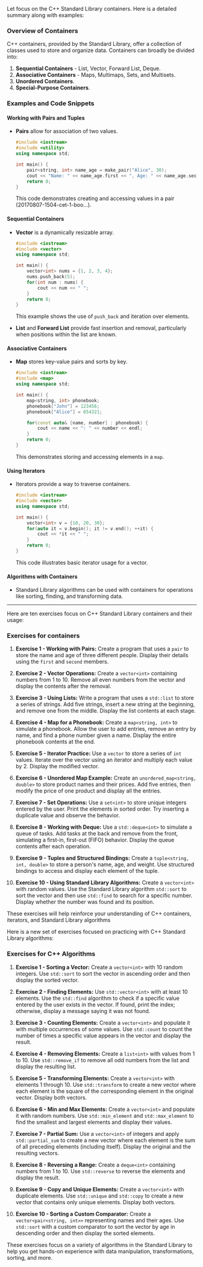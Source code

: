 
Let focus on the C++ Standard Library containers. Here is a detailed summary along with examples:

### Overview of Containers

C++ containers, provided by the Standard Library, offer a collection of classes used to store and organize data. Containers can broadly be divided into:

1. **Sequential Containers** - List, Vector, Forward List, Deque.
2. **Associative Containers** - Maps, Multimaps, Sets, and Multisets.
3. **Unordered Containers**.
4. **Special-Purpose Containers**.

### Examples and Code Snippets

#### Working with Pairs and Tuples

* **Pairs** allow for association of two values.
    
    ```cpp
    #include <iostream>
    #include <utility>
    using namespace std;
    
    int main() {
        pair<string, int> name_age = make_pair("Alice", 30);
        cout << "Name: " << name_age.first << ", Age: " << name_age.second << endl;
        return 0;
    }
    ```
    
    This code demonstrates creating and accessing values in a pair​(20170807-1504-cet-1-boo…).

#### Sequential Containers

* **Vector** is a dynamically resizable array.
    
    ```cpp
    #include <iostream>
    #include <vector>
    using namespace std;
    
    int main() {
        vector<int> nums = {1, 2, 3, 4};
        nums.push_back(5);
        for(int num : nums) {
            cout << num << " ";
        }
        return 0;
    }
    ```
    
    This example shows the use of `push_back` and iteration over elements.
    
* **List** and **Forward List** provide fast insertion and removal, particularly when positions within the list are known.
    

#### Associative Containers

* **Map** stores key-value pairs and sorts by key.
    
    ```cpp
    #include <iostream>
    #include <map>
    using namespace std;
    
    int main() {
        map<string, int> phonebook;
        phonebook["John"] = 123456;
        phonebook["Alice"] = 654321;
    
        for(const auto& [name, number] : phonebook) {
            cout << name << ": " << number << endl;
        }
        return 0;
    }
    ```
    
    This demonstrates storing and accessing elements in a `map`.

#### Using Iterators

* Iterators provide a way to traverse containers.
    
    ```cpp
    #include <iostream>
    #include <vector>
    using namespace std;
    
    int main() {
        vector<int> v = {10, 20, 30};
        for(auto it = v.begin(); it != v.end(); ++it) {
            cout << *it << " ";
        }
        return 0;
    }
    ```
    
    This code illustrates basic iterator usage for a vector.

#### Algorithms with Containers

* Standard Library algorithms can be used with containers for operations like sorting, finding, and transforming data.

* * *

Here are ten exercises focus on C++ Standard Library containers and their usage:

### Exercises for containers

1. **Exercise 1 - Working with Pairs:** Create a program that uses a `pair` to store the name and age of three different people. Display their details using the `first` and `second` members.
    
2. **Exercise 2 - Vector Operations:** Create a `vector<int>` containing numbers from 1 to 10. Remove all even numbers from the vector and display the contents after the removal.
    
3. **Exercise 3 - Using Lists:** Write a program that uses a `std::list` to store a series of strings. Add five strings, insert a new string at the beginning, and remove one from the middle. Display the list contents at each stage.
    
4. **Exercise 4 - Map for a Phonebook:** Create a `map<string, int>` to simulate a phonebook. Allow the user to add entries, remove an entry by name, and find a phone number given a name. Display the entire phonebook contents at the end.
    
5. **Exercise 5 - Iterator Practice:** Use a `vector` to store a series of `int` values. Iterate over the vector using an iterator and multiply each value by 2. Display the modified vector.
    
6. **Exercise 6 - Unordered Map Example:** Create an `unordered_map<string, double>` to store product names and their prices. Add five entries, then modify the price of one product and display all the entries.
    
7. **Exercise 7 - Set Operations:** Use a `set<int>` to store unique integers entered by the user. Print the elements in sorted order. Try inserting a duplicate value and observe the behavior.
    
8. **Exercise 8 - Working with Deque:** Use a `std::deque<int>` to simulate a queue of tasks. Add tasks at the back and remove from the front, simulating a first-in, first-out (FIFO) behavior. Display the queue contents after each operation.
    
9. **Exercise 9 - Tuples and Structured Bindings:** Create a `tuple<string, int, double>` to store a person's name, age, and weight. Use structured bindings to access and display each element of the tuple.
    
10. **Exercise 10 - Using Standard Library Algorithms:** Create a `vector<int>` with random values. Use the Standard Library algorithm `std::sort` to sort the vector and then use `std::find` to search for a specific number. Display whether the number was found and its position.
    

These exercises will help reinforce your understanding of C++ containers, iterators, and Standard Library algorithms


Here is a new set of exercises focused on practicing with C++ Standard Library algorithms:

### Exercises for C++ Algorithms

1. **Exercise 1 - Sorting a Vector:** Create a `vector<int>` with 10 random integers. Use `std::sort` to sort the vector in ascending order and then display the sorted vector.
    
2. **Exercise 2 - Finding Elements:** Use `std::vector<int>` with at least 10 elements. Use the `std::find` algorithm to check if a specific value entered by the user exists in the vector. If found, print the index; otherwise, display a message saying it was not found.
    
3. **Exercise 3 - Counting Elements:** Create a `vector<int>` and populate it with multiple occurrences of some values. Use `std::count` to count the number of times a specific value appears in the vector and display the result.
    
4. **Exercise 4 - Removing Elements:** Create a `list<int>` with values from 1 to 10. Use `std::remove_if` to remove all odd numbers from the list and display the resulting list.
    
5. **Exercise 5 - Transforming Elements:** Create a `vector<int>` with elements 1 through 10. Use `std::transform` to create a new vector where each element is the square of the corresponding element in the original vector. Display both vectors.
    
6. **Exercise 6 - Min and Max Elements:** Create a `vector<int>` and populate it with random numbers. Use `std::min_element` and `std::max_element` to find the smallest and largest elements and display their values.
    
7. **Exercise 7 - Partial Sum:** Use a `vector<int>` of integers and apply `std::partial_sum` to create a new vector where each element is the sum of all preceding elements (including itself). Display the original and the resulting vectors.
    
8. **Exercise 8 - Reversing a Range:** Create a `deque<int>` containing numbers from 1 to 10. Use `std::reverse` to reverse the elements and display the result.
    
9. **Exercise 9 - Copy and Unique Elements:** Create a `vector<int>` with duplicate elements. Use `std::unique` and `std::copy` to create a new vector that contains only unique elements. Display both vectors.
    
10. **Exercise 10 - Sorting a Custom Comparator:** Create a `vector<pair<string, int>>` representing names and their ages. Use `std::sort` with a custom comparator to sort the vector by age in descending order and then display the sorted elements.
    

These exercises focus on a variety of algorithms in the Standard Library to help you get hands-on experience with data manipulation, transformations, sorting, and more.